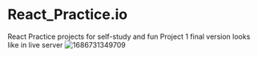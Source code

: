 # React_Practice.io
React Practice projects for self-study and fun
Project 1 final version looks like in live server
![1686731349709](https://github.com/Insomnia2331/React_Practice.io/assets/103230242/af103542-0219-406d-a06d-7e0555550982)
